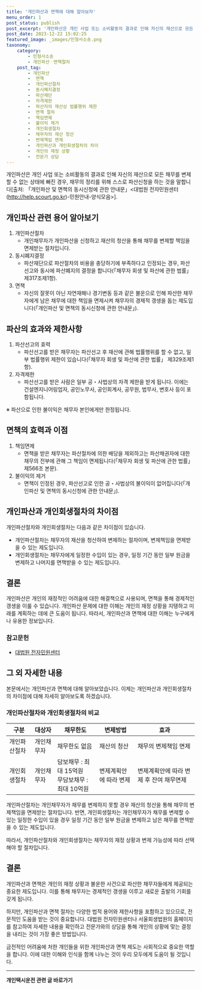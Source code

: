 ```yaml
---
title: '개인파산과 면책에 대해 알아보자'
menu_order: 1
post_status: publish
post_excerpt: '개인파산은 개인 사업 또는 소비활동의 결과로 인해 자신의 재산으로 모든 채무를 변제할 수 없는 상태에 빠진 경우, 채무의 정리를 위해 스스로 파산신청을 하는 것을 말합니다 출처   개인파산 및 면책의 동시신청에 관한 안내문  대법원 전자민원센터 http   help.scourt.go.kr  민원안내 양식모음  .'
post_date: 2023-12-22 15:02:25
featured_image: _images/민형사소송.png
taxonomy:
    category:
        - 민형사소송
        - 개인파산ㆍ면책절차
    post_tag:
        - 개인파산
        -  면책
        -  개인파산절차
        -  동시폐지결정
        -  파산재단
        -  자격제한
        -  파산자의 재산상 법률행위 제한
        -  면책 절차
        -  책임면제
        -  불이익 제거
        -  개인회생절차
        -  채무자의 재산 청산
        -  변제책임 면제
        -  개인파산과 개인회생절차의 차이
        -  개인의 재정 상황
        -  전문가 상담
---
```



개인파산은 개인 사업 또는 소비활동의 결과로 인해 자신의 재산으로 모든 채무를 변제할 수 없는 상태에 빠진 경우, 채무의 정리를 위해 스스로 파산신청을 하는 것을 말합니다[출처: 「개인파산 및 면책의 동시신청에 관한 안내문」<대법원 전자민원센터(http://help.scourt.go.kr)-민원안내-양식모음>].

## 개인파산 관련 용어 알아보기

1. 개인파산절차
   - 개인채무자가 개인파산을 신청하고 재산의 청산을 통해 채무를 변제할 책임을 면제받는 절차입니다.
2. 동시폐지결정
   - 파산재단으로 파산절차의 비용을 충당하기에 부족하다고 인정되는 경우, 파산선고와 동시에 파산폐지의 결정을 합니다(「채무자 회생 및 파산에 관한 법률」 제317조제1항).
3. 면책
   - 자신의 잘못이 아닌 자연재해나 경기변동 등과 같은 불운으로 인해 파산한 채무자에게 남은 채무에 대한 책임을 면제시켜 채무자의 경제적 갱생을 돕는 제도입니다(「개인파산 및 면책의 동시신청에 관한 안내문」).

## 파산의 효과와 제한사항

1. 파산선고의 효력
   - 파산선고를 받은 채무자는 파산선고 후 재산에 관해 법률행위를 할 수 없고, 일부 법률행위 제한이 있습니다(「채무자 회생 및 파산에 관한 법률」 제329조제1항).
2. 자격제한
   - 파산선고를 받은 사람은 일부 공・사법상의 자격 제한을 받게 됩니다. 이에는 건설엔지니어링업자, 공인노무사, 공인회계사, 공무원, 법무사, 변호사 등이 포함됩니다.

※ 파산으로 인한 불이익은 채무자 본인에게만 한정됩니다.

## 면책의 효력과 이점

1. 책임면제
   - 면책을 받은 채무자는 파산절차에 의한 배당을 제외하고는 파산채권자에 대한 채무의 전부에 관해 그 책임이 면제됩니다(「채무자 회생 및 파산에 관한 법률」 제566조 본문).
2. 불이익의 제거
   - 면책이 인정된 경우, 파산선고로 인한 공・사법상의 불이익이 없어집니다(「개인파산 및 면책의 동시신청에 관한 안내문」).

## 개인파산과 개인회생절차의 차이점

개인파산절차와 개인회생절차는 다음과 같은 차이점이 있습니다.
- 개인파산절차는 채무자의 재산을 청산하여 변제하는 절차이며, 변제책임을 면제받을 수 있는 제도입니다.
- 개인회생절차는 채무자에게 일정한 수입이 있는 경우, 일정 기간 동안 일부 원금을 변제하고 나머지를 면책받을 수 있는 제도입니다.

## 결론

개인파산은 개인의 재정적인 어려움에 대한 해결책으로 사용되며, 면책을 통해 경제적인 갱생을 이룰 수 있습니다. 개인파산 문제에 대한 이해는 개인의 재정 상황을 지탱하고 미래를 계획하는 데에 큰 도움이 됩니다. 따라서, 개인파산과 면책에 대한 이해는 누구에게나 유용한 정보입니다.

### 참고문헌

- [대법원 전자민원센터](http://help.scourt.go.kr)

## 그 외 자세한 내용

본문에서는 개인파산과 면책에 대해 알아보았습니다. 이제는 개인파산과 개인회생절차의 차이점에 대해 자세히 알아보도록 하겠습니다.

### 개인파산절차와 개인회생절차의 비교

| 구분 | 대상자 | 채무한도 | 변제방법 | 효과 |
|---|---|---|---|---|
| 개인파산절차 | 개인채무자 | 채무한도 없음 | 재산의 청산 | 채무의 변제책임 면제 |
| 개인회생절차 | 개인채무자 | 담보채무 : 최대 15억원<br>무담보채무 : 최대 10억원 | 변제계획안에 따라 변제 | 변제계획안에 따라 변제 후 잔여 채무면제 |

개인파산절차는 개인채무자가 채무를 변제하지 못할 경우 재산의 청산을 통해 채무의 변제책임을 면제받는 절차입니다. 반면, 개인회생절차는 개인채무자가 채무를 변제할 수 있는 일정한 수입이 있을 경우 일정 기간 동안 일부 원금을 변제하고 남은 채무를 면책받을 수 있는 제도입니다.

따라서, 개인파산절차와 개인회생절차는 채무자의 재정 상황과 변제 가능성에 따라 선택해야 할 절차입니다.

## 결론

개인파산과 면책은 개인의 재정 상황과 불운한 사건으로 파산한 채무자들에게 제공되는 중요한 제도입니다. 이를 통해 채무자는 경제적인 갱생을 이루고 새로운 출발의 기회를 갖게 됩니다.

하지만, 개인파산과 면책 절차는 다양한 법적 용어와 제한사항을 포함하고 있으므로, 전문적인 도움을 받는 것이 중요합니다. 대법원 전자민원센터나 서울회생법원의 홈페이지를 참고하여 자세한 내용을 확인하고 전문가와의 상담을 통해 개인의 상황에 맞는 결정을 내리는 것이 가장 좋은 방법입니다.

금전적인 어려움에 처한 개인들을 위한 개인파산과 면책 제도는 사회적으로 중요한 역할을 합니다. 이에 대한 이해와 인식을 함께 나누는 것이 우리 모두에게 도움이 될 것입니다.
<!-- wp:separator -->
<hr class="wp-block-separator has-alpha-channel-opacity"/>
<!-- /wp:separator -->

<!-- wp:group {"backgroundColor":"base","layout":{"type":"constrained"}} -->
<div class="wp-block-group has-base-background-color has-background"><!-- wp:paragraph {"align":"center","fontSize":"medium"} -->
<p class="has-text-align-center has-large-font-size"><strong>개인택시운전 관련 글 바로가기</strong></p>
<!-- /wp:paragraph -->


<!-- wp:latest-posts
{"categories":[{"id":1441,"count":19,"description":"","link":"https://uknowlaw.com/category/%ea%b0%9c%ec%9d%b8%ed%83%9d%ec%8b%9c%ec%9a%b4%ec%a0%84/","name":"개인택시운전","slug":"개인택시운전","taxonomy":"category","parent":0,"meta":[],"_links":{"self":[{"href":"https://uknowlaw.com/wp-json/wp/v2/categories/1441"}],"collection":[{"href":"https://uknowlaw.com/wp-json/wp/v2/categories"}],"about":[{"href":"https://uknowlaw.com/wp-json/wp/v2/taxonomies/category"}],"wp:post_type":[{"href":"https://uknowlaw.com/wp-json/wp/v2/posts?categories=1441"}],"curies":[{"name":"wp","href":"https://api.w.org/{rel}","templated":true}]}}],"postsToShow":100,"excerptLength":28,"postLayout":"grid","columns":2,"featuredImageAlign":"left","featuredImageSizeSlug":"large","fontSize":"small"} /--></div>
<!-- /wp:group -->